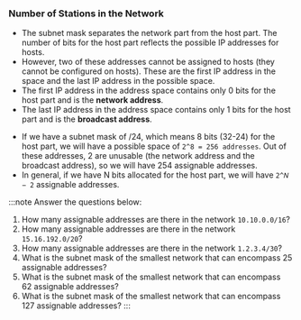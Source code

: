 ### Number of Stations in the Network

- The subnet mask separates the network part from the host part. The number of bits for the host part reflects the possible IP addresses for hosts.
- However, two of these addresses cannot be assigned to hosts (they cannot be configured on hosts). These are the first IP address in the space and the last IP address in the possible space.
- The first IP address in the address space contains only 0 bits for the host part and is the **network address**.
- The last IP address in the address space contains only 1 bits for the host part and is the **broadcast address**.

<!-- -->
- If we have a subnet mask of /24, which means 8 bits (32-24) for the host part, we will have a possible space of `2^8 = 256 addresses`. Out of these addresses, 2 are unusable (the network address and the broadcast address), so we will have 254 assignable addresses.
- In general, if we have N bits allocated for the host part, we will have `2^𝑁 − 2` assignable addresses.

<!-- -->
:::note Answer the questions below:
1. How many assignable addresses are there in the network `10.10.0.0/16`?
2. How many assignable addresses are there in the network `15.16.192.0/20`?
3. How many assignable addresses are there in the network `1.2.3.4/30`?
4. What is the subnet mask of the smallest network that can encompass 25 assignable addresses?
5. What is the subnet mask of the smallest network that can encompass 62 assignable addresses?
6. What is the subnet mask of the smallest network that can encompass 127 assignable addresses?
:::
